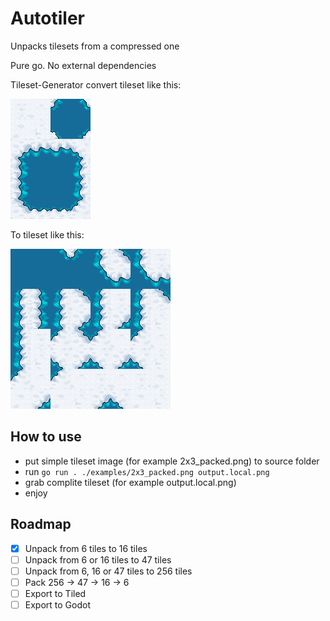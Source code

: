# Autotiler
Unpacks tilesets from a compressed one

Pure go. No external dependencies

Tileset-Generator convert tileset like this:

![packed](./examples/2x3_packed.png)

To tileset like this:

![complete](examples/output/tileset/output.4x4.png)

## How to use
* put simple tileset image (for example 2x3_packed.png) to source folder
* run
  ```go run . ./examples/2x3_packed.png output.local.png```
* grab complite tileset (for example output.local.png)
* enjoy

## Roadmap
- [x] Unpack from 6 tiles to 16 tiles
- [ ] Unpack from 6 or 16 tiles to 47 tiles
- [ ] Unpack from 6, 16 or 47 tiles to 256 tiles
- [ ] Pack 256 -> 47 -> 16 -> 6
- [ ] Export to Tiled
- [ ] Export to Godot